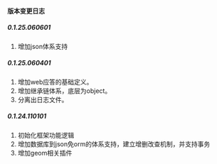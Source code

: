 #### 版本变更日志
##### 0.1.25.060601
1. 增加json体系支持

##### 0.1.25.060401
1. 增加web应答的基础定义。
2. 增加继承链体系，底层为object。
3. 分离出日志文件。

##### 0.1.24.110101
1. 初始化框架功能逻辑
2. 增加数据库到json免orm的体系支持，建立增删改查机制，并支持事务
3. 增加geom相关插件


